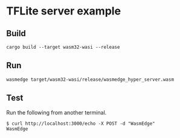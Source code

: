 # TFLite server example

## Build

```
cargo build --target wasm32-wasi --release
```

## Run

```
wasmedge target/wasm32-wasi/release/wasmedge_hyper_server.wasm
```

## Test

Run the following from another terminal.

```
$ curl http://localhost:3000/echo -X POST -d "WasmEdge"
WasmEdge
```

